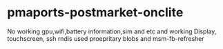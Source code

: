 # pmaports-postmarket-onclite
No working gpu,wifi,battery information,sim and etc and working Display, touchscreen, ssh rndis used proepritary blobs and msm-fb-refresher
